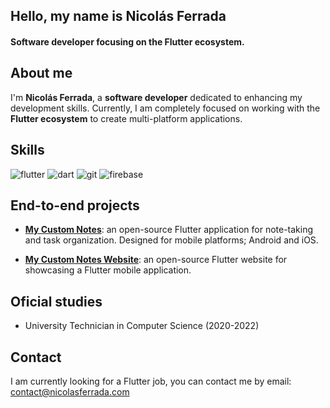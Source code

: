 ## Hello, my name is Nicolás Ferrada
#### **Software developer focusing on the Flutter ecosystem.**

## About me
I'm **Nicolás Ferrada**, a **software developer** dedicated to enhancing my development skills. Currently, I am completely focused on working with the **Flutter ecosystem** to create multi-platform applications.

## Skills
![flutter](https://img.shields.io/badge/Flutter-02569B?style=for-the-badge&logo=flutter&logoColor=white) 
![dart](https://img.shields.io/badge/Dart-0175C2?style=for-the-badge&logo=dart&logoColor=white)
![git](https://img.shields.io/badge/GIT-E44C30?style=for-the-badge&logo=git&logoColor=white)
![firebase](https://img.shields.io/badge/Firebase-yellow?style=for-the-badge&logo=Firebase&logoColor=white)


## End-to-end projects
- **[My Custom Notes](https://github.com/nicolas-ferrada/mycustomnotes)**: an open-source Flutter application for note-taking and task organization. Designed for mobile platforms; Android and iOS.

- **[My Custom Notes Website](https://github.com/nicolas-ferrada/mycustomnotes_website)**: an open-source Flutter website for showcasing a Flutter mobile application.

## Oficial studies
- University Technician in Computer Science (2020-2022)

## Contact
I am currently looking for a Flutter job, you can contact me by email: contact@nicolasferrada.com